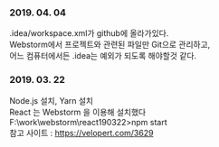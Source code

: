 ### 2019. 04. 04
.idea/workspace.xml가 github에 올라가있다.  
Webstorm에서 프로젝트와 관련된 파일만 Git으로 관리하고,  
어느 컴퓨터에서든 .idea는 예외가 되도록 해야할것 같다.

### 2019. 03. 22
Node.js 설치, Yarn 설치  
React 는 Webstorm 을 이용해 설치했다  
F:\work\webstorm\react190322>npm start  
참고 사이트 : https://velopert.com/3629